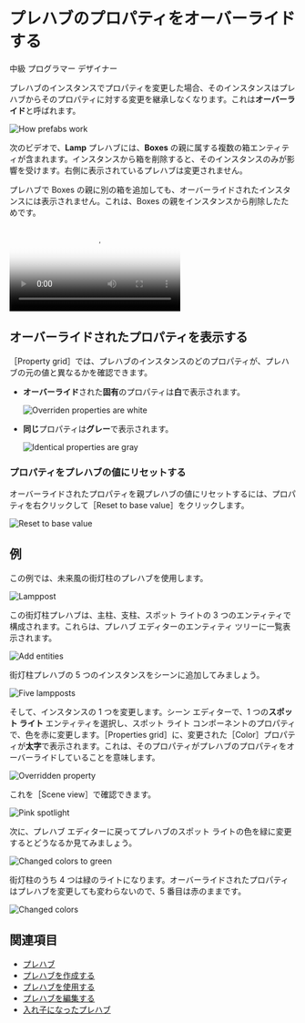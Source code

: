 # プレハブのプロパティをオーバーライドする
<span class="label label-doc-level">中級</span>
<span class="label label-doc-audience">プログラマー</span>
<span class="label label-doc-audience">デザイナー</span>

プレハブのインスタンスでプロパティを変更した場合、そのインスタンスはプレハブからそのプロパティに対する変更を継承しなくなります。これは**オーバーライド**と呼ばれます。

![How prefabs work](media/create-manage-prefabs-how-prefabs-work.png)

次のビデオで、**Lamp** プレハブには、**Boxes** の親に属する複数の箱エンティティが含まれます。インスタンスから箱を削除すると、そのインスタンスのみが影響を受けます。右側に表示されているプレハブは変更されません。

プレハブで Boxes の親に別の箱を追加しても、オーバーライドされたインスタンスには表示されません。これは、Boxes の親をインスタンスから削除したためです。

<p>
<video autoplay loop class="responsive-video" poster="media/delete-boxes-from-prefab-instance.jpg">
   <source src="media/delete-boxes-from-prefab-instance.mp4" type="video/mp4">
</video>
</p>

## オーバーライドされたプロパティを表示する

［Property grid］では、プレハブのインスタンスのどのプロパティが、プレハブの元の値と異なるかを確認できます。

* **オーバーライド**された**固有**のプロパティは**白**で表示されます。

    ![Overriden properties are white](media/use-prefabs-overriden-properties-appear-white.png)

* **同じ**プロパティは**グレー**で表示されます。

    ![Identical properties are gray](media/use-prefabs-identical-properties-appear-gray.png)

### プロパティをプレハブの値にリセットする

オーバーライドされたプロパティを親プレハブの値にリセットするには、プロパティを右クリックして［Reset to base value］をクリックします。

![Reset to base value](media/use-prefabs-reset-property-to-base-value.png)

## 例

この例では、未来風の街灯柱のプレハブを使用します。

![Lamppost](media/lamppost-prefab.png)

この街灯柱プレハブは、主柱、支柱、スポット ライトの 3 つのエンティティで構成されます。これらは、プレハブ エディターのエンティティ ツリーに一覧表示されます。

![Add entities](media/lamppost-prefab-entities.png)

街灯柱プレハブの 5 つのインスタンスをシーンに追加してみましょう。

![Five lampposts](media/lamppost-prefab-instances.png)

そして、インスタンスの 1 つを変更します。シーン エディターで、1 つの**スポット ライト** エンティティを選択し、スポット ライト コンポーネントのプロパティで、色を赤に変更します。［Properties grid］に、変更された［Color］プロパティが**太字**で表示されます。これは、そのプロパティがプレハブのプロパティをオーバーライドしていることを意味します。

![Overridden property](media/override-prefab-property.png)

これを［Scene view］で確認できます。

![Pink spotlight](media/pink-lamppost-prefab.png)

次に、プレハブ エディターに戻ってプレハブのスポット ライトの色を緑に変更するとどうなるか見てみましょう。

![Changed colors to green](media/change-prefab-color-to-green.png)

街灯柱のうち 4 つは緑のライトになります。オーバーライドされたプロパティはプレハブを変更しても変わらないので、5 番目は赤のままです。
 
![Changed colors](media/lamppost-prefab-instances-with-override.png)

## 関連項目

* [プレハブ](prefabs.md)
* [プレハブを作成する](create-a-prefab.md)
* [プレハブを使用する](use-prefabs.md)
* [プレハブを編集する](edit-prefabs.md)
* [入れ子になったプレハブ](nested-prefabs.md)
